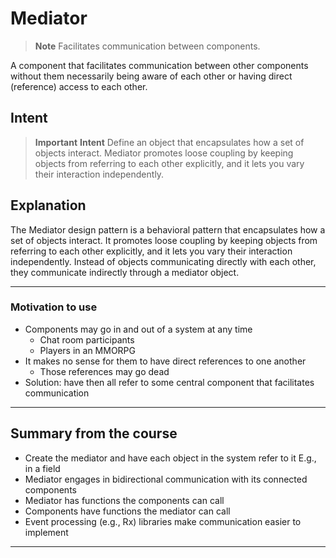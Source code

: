 # Mediator

> **Note**
> Facilitates communication between components.

A component that facilitates communication between other components without them necessarily being aware of each other or having direct (reference) access to each other.

## Intent

> **Important**
> **Intent**
> Define an object that encapsulates how a set of objects interact. Mediator promotes loose coupling by keeping objects from referring to each other explicitly, and it lets you vary their interaction independently.

## Explanation

The Mediator design pattern is a behavioral pattern that encapsulates how a set of objects interact. It promotes loose coupling by keeping objects from referring to each other explicitly, and it lets you vary their interaction independently. Instead of objects communicating directly with each other, they communicate indirectly through a mediator object.

---

### Motivation to use

- Components may go in and out of a system at any time
  - Chat room participants
  - Players in an MMORPG
- It makes no sense for them to have direct references to one another
  - Those references may go dead
- Solution: have then all refer to some central component that facilitates communication

---

## Summary from the course

- Create the mediator and have each object in the system refer to it E.g., in a field
- Mediator engages in bidirectional communication with its connected components
- Mediator has functions the components can call
- Components have functions the mediator can call
- Event processing (e.g., Rx) libraries make communication easier to implement

---
